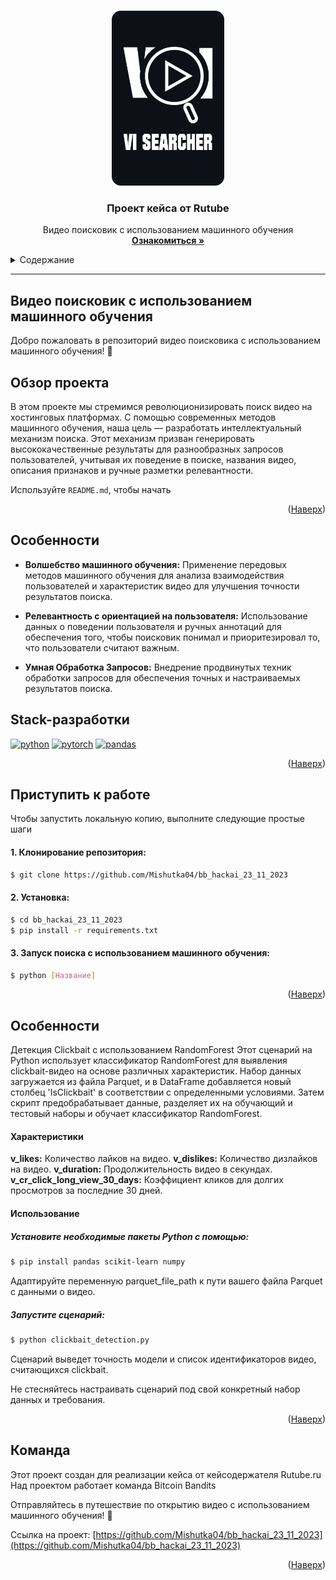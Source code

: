 <a name="readme-top"></a>

<!-- Логотип проекта -->
<br />
<div align="center">
  <a href="[Ссылка]">
    <img src="VIsearcher-01.png" alt="Logo" width="180" height="280">
  </a>
  <h3 align="center">Проект кейса от Rutube</h3>
  <p align="center">
   Видео поисковик с использованием машинного обучения
    <br />
    <a href="https://github.com/Mishutka04/bb_hackai_23_11_2023"><strong>Ознакомиться »</strong></a>
    <br />
  </p>
</div>

<!-- Навигация -->
<details>
  <summary>Содержание</summary>
  <ol>
    <li>
      <a href="#о-проекте">О проекте</a>
      <ul>
        <li><a href="#обзор-проекта">Обзор проекта</a></li>
        <li><a href="#особенности">Особенности</a></li>
        <li><a href="#stack-разработки">Stack-разработки</a></li>
      </ul>
    </li>
    <li>
      <a href="#приступить-к-работе">Приступить к работе</a>
      <ul>
        <li><a href="#1-клонирование-репозитория">Клонирование репозитория</a></li>
        <li><a href="#2-установка">Установка</a></li>
        <li><a href="#3-запуск-поиска-с-использованием-машинного-обучения">Запуск поиска с использованием машинного обучения</a></li>
      </ul>
    </li>
    <li>
    <a href="#особенности">Особенности</a>
    <ul>
        <li><a href="#характеристики">Характеристики</a></li>
        <li><a href="#использование">Использование</a></li>
      </ul>
    </li>
    <li><a href="#команда">Команда</a></li>
  </ol>
</details>

---

<!-- О проекте -->
## Видео поисковик с использованием машинного обучения
Добро пожаловать в репозиторий видео поисковика с использованием машинного обучения! 🚀

## Обзор проекта

В этом проекте мы стремимся революционизировать поиск видео на хостинговых платформах. С помощью современных методов машинного обучения, наша цель — разработать интеллектуальный механизм поиска. Этот механизм призван генерировать высококачественные результаты для разнообразных запросов пользователей, учитывая их поведение в поиске, названия видео, описания признаков и ручные разметки релевантности.

Используйте `README.md`, чтобы начать

<p align="right">(<a href="#readme-top">Наверх</a>)</p>

## Особенности

- **Волшебство машинного обучения:** Применение передовых методов машинного обучения для анализа взаимодействия пользователей и характеристик видео для улучшения точности результатов поиска.

- **Релевантность с ориентацией на пользователя:** Использование данных о поведении пользователя и ручных аннотаций для обеспечения того, чтобы поисковик понимал и приоритезировал то, что пользователи считают важным.

- **Умная Обработка Запросов:** Внедрение продвинутых техник обработки запросов для обеспечения точных и настраиваемых результатов поиска.

<!-- Стек разработки -->
## Stack-разработки

[![python][python]][python-url]
[![pytorch][pytorch]][pytorch-url]
[![pandas][pandas]][pandas-url]


<p align="right">(<a href="#readme-top">Наверх</a>)</p>

<!-- Начало работы -->
## Приступить к работе

Чтобы запустить локальную копию, выполните следующие простые шаги

#### 1. Клонирование репозитория:

  ```bash
  $ git clone https://github.com/Mishutka04/bb_hackai_23_11_2023
  ```

#### 2. Установка:

```bash
$ cd bb_hackai_23_11_2023
$ pip install -r requirements.txt
```

#### 3. Запуск поиска с использованием машинного обучения:

```bash
$ python [Название]
```
<p align="right">(<a href="#readme-top">Наверх</a>)</p>

## Особенности

Детекция Clickbait с использованием RandomForest
Этот сценарий на Python использует классификатор RandomForest для выявления clickbait-видео на основе различных характеристик. Набор данных загружается из файла Parquet, и в DataFrame добавляется новый столбец 'IsClickbait' в соответствии с определенными условиями. Затем скрипт предобрабатывает данные, разделяет их на обучающий и тестовый наборы и обучает классификатор RandomForest.

#### Характеристики
**v_likes:** Количество лайков на видео.
**v_dislikes:** Количество дизлайков на видео.
**v_duration:** Продолжительность видео в секундах.
**v_cr_click_long_view_30_days:** Коэффициент кликов для долгих просмотров за последние 30 дней.

#### Использование

##### Установите необходимые пакеты Python с помощью:

```bash
$ pip install pandas scikit-learn numpy
```
Адаптируйте переменную parquet_file_path к пути вашего файла Parquet с данными о видео.

##### Запустите сценарий:

```bash
$ python clickbait_detection.py
```
Сценарий выведет точность модели и список идентификаторов видео, считающихся clickbait.

Не стесняйтесь настраивать сценарий под свой конкретный набор данных и требования.

<p align="right">(<a href="#readme-top">Наверх</a>)</p>

<!-- Информация о команде -->
## Команда

Этот проект создан для реализации кейса от кейсодержателя Rutube.ru
Над проектом работает команда Bitcoin Bandits

Отправляйтесь в путешествие по открытию видео с использованием машинного обучения! 🌟

Ссылка на проект: [https://github.com/Mishutka04/bb_hackai_23_11_2023](https://github.com/Mishutka04/bb_hackai_23_11_2023)

<p align="right">(<a href="#readme-top">Наверх</a>)</p>

<!-- MARKDOWN Ссылки и картинки -->
[python]: https://camo.githubusercontent.com/a865a17db084abd163947a6414523c78b94e50951d51512194e4222b5fdd3f6e/68747470733a2f2f696d672e736869656c64732e696f2f62616467652f2d507974686f6e2d3341373441353f6c6f676f3d707974686f6e266c6f676f436f6c6f723d7768697465267374796c653d666f722d7468652d6261646765
[python-url]: https://www.python.org
[pytorch]: https://camo.githubusercontent.com/9fb3c5a5ba5b128362f9aa537f724153781049b34f319d37f3d9e287b967f055/68747470733a2f2f696d672e736869656c64732e696f2f62616467652f2d5079746f7263682d4537344132423f6c6f676f3d7079746f726368266c6f676f436f6c6f723d7768697465267374796c653d666f722d7468652d6261646765
[pytorch-url]: https://pytorch.org
[pandas]: https://camo.githubusercontent.com/2087de383e9e3f0478406d9ba4239ef7d90257bd15c8786b5c370d4f5d28438f/68747470733a2f2f696d672e736869656c64732e696f2f62616467652f2d70616e6461732d3132303735313f6c6f676f3d70616e646173266c6f676f436f6c6f723d7768697465267374796c653d666f722d7468652d6261646765
[pandas-url]: https://pandas.pydata.org


